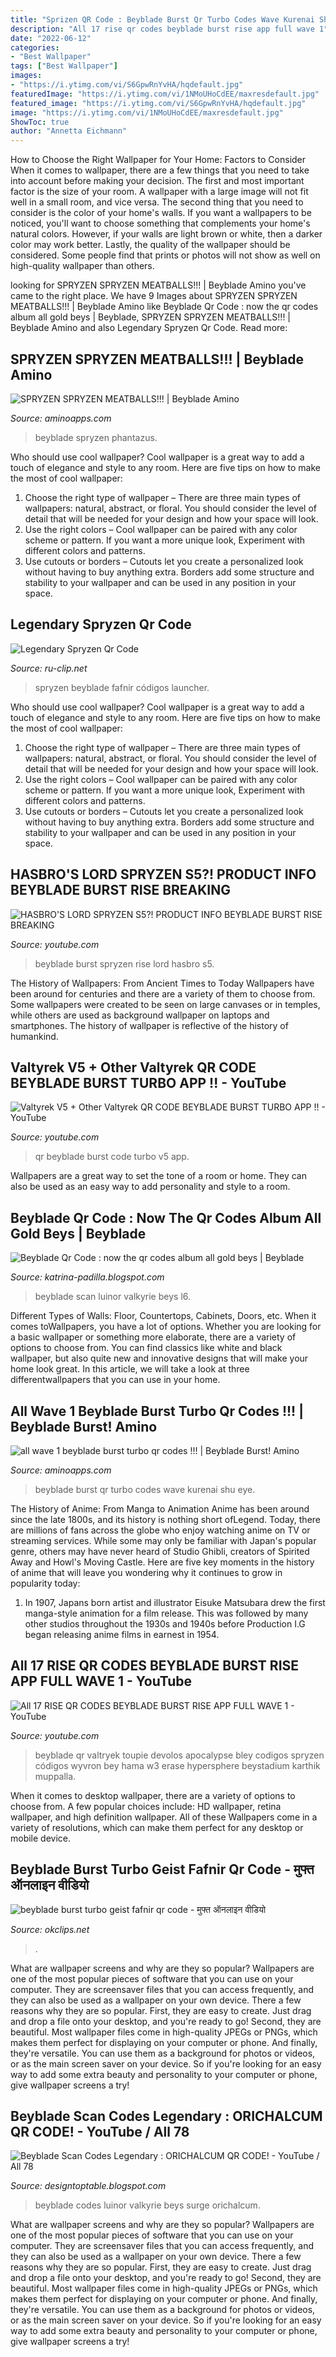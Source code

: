 ```yaml
---
title: "Sprizen QR Code : Beyblade Burst Qr Turbo Codes Wave Kurenai Shu Eye"
description: "All 17 rise qr codes beyblade burst rise app full wave 1"
date: "2022-06-12"
categories:
- "Best Wallpaper"
tags: ["Best Wallpaper"]
images:
- "https://i.ytimg.com/vi/S6GpwRnYvHA/hqdefault.jpg"
featuredImage: "https://i.ytimg.com/vi/1NMoUHoCdEE/maxresdefault.jpg"
featured_image: "https://i.ytimg.com/vi/S6GpwRnYvHA/hqdefault.jpg"
image: "https://i.ytimg.com/vi/1NMoUHoCdEE/maxresdefault.jpg"
ShowToc: true
author: "Annetta Eichmann"
---
```



How to Choose the Right Wallpaper for Your Home: Factors to Consider
When it comes to wallpaper, there are a few things that you need to take into account before making your decision. The first and most important factor is the size of your room. A wallpaper with a large image will not fit well in a small room, and vice versa. 
The second thing that you need to consider is the color of your home's walls. If you want a wallpapers to be noticed, you'll want to choose something that complements your home's natural colors. However, if your walls are light brown or white, then a darker color may work better. 
Lastly, the quality of the wallpaper should be considered. Some people find that prints or photos will not show as well on high-quality wallpaper than others.

	

		
looking for SPRYZEN SPRYZEN MEATBALLS!!! | Beyblade Amino you've came to the right place. We have 9 Images about SPRYZEN SPRYZEN MEATBALLS!!! | Beyblade Amino like Beyblade Qr Code : now the qr codes album all gold beys | Beyblade, SPRYZEN SPRYZEN MEATBALLS!!! | Beyblade Amino and also Legendary Spryzen Qr Code. Read more:
		
    
## SPRYZEN SPRYZEN MEATBALLS!!! | Beyblade Amino

<img loading=lazy src="http://pm1.narvii.com/6485/19ea23e658aa2e7b73c39337143a037ff9bd66ea_hq.jpg" onerror="this.onerror=null;this.src='https://tse2.mm.bing.net/th?id=OIP.UQG5-HpbohvOPb_vgMtRiwHaNK&amp;pid=15.1';" alt="SPRYZEN SPRYZEN MEATBALLS!!! | Beyblade Amino">

_Source: aminoapps.com_

>beyblade spryzen phantazus. 

	

Who should use cool wallpaper?
Cool wallpaper is a great way to add a touch of elegance and style to any room. Here are five tips on how to make the most of cool wallpaper: 
1) Choose the right type of wallpaper – There are three main types of wallpapers: natural, abstract, or floral. You should consider the level of detail that will be needed for your design and how your space will look. 
2) Use the right colors – Cool wallpaper can be paired with any color scheme or pattern. If you want a more unique look, Experiment with different colors and patterns. 
3) Use cutouts or borders – Cutouts let you create a personalized look without having to buy anything extra. Borders add some structure and stability to your wallpaper and can be used in any position in your space.

    
## Legendary Spryzen Qr Code

<img loading=lazy src="https://i.ytimg.com/vi/S6GpwRnYvHA/hqdefault.jpg" onerror="this.onerror=null;this.src='https://tse2.mm.bing.net/th?id=OIP.gfubo8-Do2hf6Wvkv9fW0QHaFj&amp;pid=15.1';" alt="Legendary Spryzen Qr Code">

_Source: ru-clip.net_

>spryzen beyblade fafnir códigos launcher. 

	

Who should use cool wallpaper?
Cool wallpaper is a great way to add a touch of elegance and style to any room. Here are five tips on how to make the most of cool wallpaper: 
1) Choose the right type of wallpaper – There are three main types of wallpapers: natural, abstract, or floral. You should consider the level of detail that will be needed for your design and how your space will look. 
2) Use the right colors – Cool wallpaper can be paired with any color scheme or pattern. If you want a more unique look, Experiment with different colors and patterns. 
3) Use cutouts or borders – Cutouts let you create a personalized look without having to buy anything extra. Borders add some structure and stability to your wallpaper and can be used in any position in your space.

    
## HASBRO&#039;S LORD SPRYZEN S5?! PRODUCT INFO BEYBLADE BURST RISE BREAKING

<img loading=lazy src="https://i.ytimg.com/vi/TFHrmVA_Wb8/maxresdefault.jpg" onerror="this.onerror=null;this.src='https://tse1.mm.bing.net/th?id=OIP.qmNnRnIIjhi7llXY-aXhCgHaEK&amp;pid=15.1';" alt="HASBRO&#039;S LORD SPRYZEN S5?! PRODUCT INFO BEYBLADE BURST RISE BREAKING">

_Source: youtube.com_

>beyblade burst spryzen rise lord hasbro s5. 

	

The History of Wallpapers: From Ancient Times to Today
Wallpapers have been around for centuries and there are a variety of them to choose from. Some wallpapers were created to be seen on large canvases or in temples, while others are used as background wallpaper on laptops and smartphones. The history of wallpaper is reflective of the history of humankind.

    
## Valtyrek V5 + Other Valtyrek QR CODE BEYBLADE BURST TURBO APP !! - YouTube

<img loading=lazy src="https://i.ytimg.com/vi/SVsoi2_x2HM/maxresdefault.jpg" onerror="this.onerror=null;this.src='https://tse3.mm.bing.net/th?id=OIP.VemtpfsmX5lbYvOHQefWIQHaEK&amp;pid=15.1';" alt="Valtyrek V5 + Other Valtyrek QR CODE BEYBLADE BURST TURBO APP !! - YouTube">

_Source: youtube.com_

>qr beyblade burst code turbo v5 app. 

	

Wallpapers are a great way to set the tone of a room or home. They can also be used as an easy way to add personality and style to a room.

    
## Beyblade Qr Code : Now The Qr Codes Album All Gold Beys | Beyblade

<img loading=lazy src="https://lh3.googleusercontent.com/proxy/4ml5aikGBCzsOJtY9JkHE43AGUMKRuJIHWypTD_RCakY_VjDvQ28BPJLud2iwqlaSLLBNtHw2UdrbOyGg6Il7IyXAIUzd2DO" onerror="this.onerror=null;this.src='https://tse1.mm.bing.net/th?id=OIP.SJAEndK4sI8tzrYj6AzAUQHaEK&amp;pid=15.1';" alt="Beyblade Qr Code : now the qr codes album all gold beys | Beyblade">

_Source: katrina-padilla.blogspot.com_

>beyblade scan luinor valkyrie beys l6. 

	

Different Types of Walls: Floor, Countertops, Cabinets, Doors, etc.
When it comes toWallpapers, you have a lot of options. Whether you are looking for a basic wallpaper or something more elaborate, there are a variety of options to choose from. You can find classics like white and black wallpaper, but also quite new and innovative designs that will make your home look great. In this article, we will take a look at three differentwallpapers that you can use in your home.

    
## All Wave 1 Beyblade Burst Turbo Qr Codes !!! | Beyblade Burst! Amino

<img loading=lazy src="https://pm1.narvii.com/7026/b6f56d2cdfa387da43fc94efaf5336abc88c1ccbr1-1280-720v2_hq.jpg" onerror="this.onerror=null;this.src='https://tse3.mm.bing.net/th?id=OIP.mf1O-0dQiTZs5QqsngSgBgHaEK&amp;pid=15.1';" alt="all wave 1 beyblade burst turbo qr codes !!! | Beyblade Burst! Amino">

_Source: aminoapps.com_

>beyblade burst qr turbo codes wave kurenai shu eye. 

	

The History of Anime: From Manga to Animation
Anime has been around since the late 1800s, and its history is nothing short ofLegend. Today, there are millions of fans across the globe who enjoy watching anime on TV or streaming services. While some may only be familiar with Japan's popular genre, others may have never heard of Studio Ghibli, creators of Spirited Away and Howl's Moving Castle. Here are five key moments in the history of anime that will leave you wondering why it continues to grow in popularity today:
1) In 1907, Japans born artist and illustrator Eisuke Matsubara drew the first manga-style animation for a film release. This was followed by many other studios throughout the 1930s and 1940s before Production I.G began releasing anime films in earnest in 1954.

    
## All 17 RISE QR CODES BEYBLADE BURST RISE APP FULL WAVE 1 - YouTube

<img loading=lazy src="https://i.ytimg.com/vi/q0Rkq_gEcoY/maxresdefault.jpg" onerror="this.onerror=null;this.src='https://tse3.mm.bing.net/th?id=OIP.bGdCZX7wTxBLc9BB7uBdSgHaEK&amp;pid=15.1';" alt="All 17 RISE QR CODES BEYBLADE BURST RISE APP FULL WAVE 1 - YouTube">

_Source: youtube.com_

>beyblade qr valtryek toupie devolos apocalypse bley codigos spryzen códigos wyvron bey hama w3 erase hypersphere beystadium karthik muppalla. 

	

When it comes to desktop wallpaper, there are a variety of options to choose from. A few popular choices include: HD wallpaper, retina wallpaper, and high definition wallpaper. All of these Wallpapers come in a variety of resolutions, which can make them perfect for any desktop or mobile device. 

    
## Beyblade Burst Turbo Geist Fafnir Qr Code - मुफ्त ऑनलाइन वीडियो

<img loading=lazy src="https://img.youtube.com/vi/fDcsdDnJPmQ/mqdefault.jpg" onerror="this.onerror=null;this.src='https://tse4.mm.bing.net/th?id=OIP.VQ5Rv0QUjy2D5hWcB4jXYgAAAA&amp;pid=15.1';" alt="beyblade burst turbo geist fafnir qr code - मुफ्त ऑनलाइन वीडियो">

_Source: okclips.net_

>. 

	

What are wallpaper screens and why are they so popular?
Wallpapers are one of the most popular pieces of software that you can use on your computer. They are screensaver files that you can access frequently, and they can also be used as a wallpaper on your own device. There a few reasons why they are so popular. First, they are easy to create. Just drag and drop a file onto your desktop, and you're ready to go! Second, they are beautiful. Most wallpaper files come in high-quality JPEGs or PNGs, which makes them perfect for displaying on your computer or phone. And finally, they're versatile. You can use them as a background for photos or videos, or as the main screen saver on your device. So if you're looking for an easy way to add some extra beauty and personality to your computer or phone, give wallpaper screens a try!

    
## Beyblade Scan Codes Legendary : ORICHALCUM QR CODE! - YouTube / All 78

<img loading=lazy src="https://i.ytimg.com/vi/1NMoUHoCdEE/maxresdefault.jpg" onerror="this.onerror=null;this.src='https://tse3.mm.bing.net/th?id=OIP.s2OslXb5jT7QljhgZRcZrAHaEK&amp;pid=15.1';" alt="Beyblade Scan Codes Legendary : ORICHALCUM QR CODE! - YouTube / All 78">

_Source: designtoptable.blogspot.com_

>beyblade codes luinor valkyrie beys surge orichalcum. 

	

What are wallpaper screens and why are they so popular?
Wallpapers are one of the most popular pieces of software that you can use on your computer. They are screensaver files that you can access frequently, and they can also be used as a wallpaper on your own device. There a few reasons why they are so popular. First, they are easy to create. Just drag and drop a file onto your desktop, and you're ready to go! Second, they are beautiful. Most wallpaper files come in high-quality JPEGs or PNGs, which makes them perfect for displaying on your computer or phone. And finally, they're versatile. You can use them as a background for photos or videos, or as the main screen saver on your device. So if you're looking for an easy way to add some extra beauty and personality to your computer or phone, give wallpaper screens a try!

